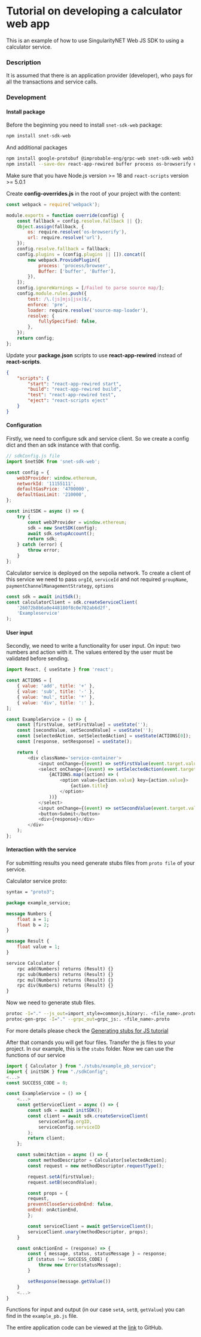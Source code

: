 # Tutorial on developing a calculator web app

This is an example of how to use SingularityNET Web JS SDK to using a calculator service.

### Description

It is assumed that there is an application provider (developer), who pays for all the
transactions and service calls.

### Development

#### Install package

Before the beginning you need to install `snet-sdk-web` package:

```sh
npm install snet-sdk-web
```

And additional packages

```sh
npm install google-protobuf @improbable-eng/grpc-web snet-sdk-web web3
npm install --save-dev react-app-rewired buffer process os-browserify url
```

Make sure that you have Node.js version >= 18 and `react-scripts` version >= 5.0.1

Create **config-overrides.js** in the root of your project with the content:

```javascript
const webpack = require('webpack');

module.exports = function override(config) {
    const fallback = config.resolve.fallback || {};
    Object.assign(fallback, {
        os: require.resolve('os-browserify'),
        url: require.resolve('url'),
    });
    config.resolve.fallback = fallback;
    config.plugins = (config.plugins || []).concat([
        new webpack.ProvidePlugin({
            process: 'process/browser',
            Buffer: ['buffer', 'Buffer'],
        }),
    ]);
    config.ignoreWarnings = [/Failed to parse source map/];
    config.module.rules.push({
        test: /\.(js|mjs|jsx)$/,
        enforce: 'pre',
        loader: require.resolve('source-map-loader'),
        resolve: {
            fullySpecified: false,
        },
    });
    return config;
};
```

Update your **package.json** scripts to use **react-app-rewired** instead of **react-scripts**.

```json
{
    "scripts": {
        "start": "react-app-rewired start",
        "build": "react-app-rewired build",
        "test": "react-app-rewired test",
        "eject": "react-scripts eject"
    }
}
```

#### Configuration

Firstly, we need to configure sdk and service client. So we create a config dict and then an sdk instance with
that config.

```js
// sdkConfig.js file
import SnetSDK from 'snet-sdk-web';

const config = {
    web3Provider: window.ethereum,
    networkId: '11155111',
    defaultGasPrice: '4700000',
    defaultGasLimit: '210000',
};

const initSDK = async () => {
    try {
        const web3Provider = window.ethereum;
        sdk = new SnetSDK(config);
        await sdk.setupAccount();
        return sdk;
    } catch (error) {
        throw error;
    }
};
```

Calculator service is deployed on the sepolia network. To create a client of this service we need to pass `orgId`,
`serviceId` and not required `groupName`, `paymentChannelManagementStrategy`, `options`

```js
const sdk = await initSdk();
const calculatorClient = sdk.createServiceСlient(
    '26072b8b6a0e448180f8c0e702ab6d2f',
    'Exampleservice'
);
```

#### User input

Secondly, we need to write a functionality for user input. On input: two numbers and action with it. The values entered by the user must be validated before sending.

```js
import React, { useState } from 'react';

const ACTIONS = [
    { value: 'add', title: '+' },
    { value: 'sub', title: '-' },
    { value: 'mul', title: '*' },
    { value: 'div', title: ':' },
];

const ExampleService = () => {
    const [firstValue, setFirstValue] = useState('');
    const [secondValue, setSecondValue] = useState('');
    const [selectedAction, setSelectedAction] = useState(ACTIONS[0]);
    const [response, setResponse] = useState();

    return (
        <div className='service-container'>
            <input onChange={(event) => setFirstValue(event.target.value)} />
            <select onChange={(event) => setSelectedAction(event.target.value)}>
                {ACTIONS.map((action) => (
                    <option value={action.value} key={action.value}>
                        {action.title}
                    </option>
                ))}
            </select>
            <input onChange={(event) => setSecondValue(event.target.value)} />
            <button>Submit</button>
            <div>{response}</div>
        </div>
    );
};
```

#### Interaction with the service

For submitting results you need generate stubs files from `proto file` of your service.

Calculator service proto:

```proto
syntax = "proto3";

package example_service;

message Numbers {
    float a = 1;
    float b = 2;
}

message Result {
    float value = 1;
}

service Calculator {
    rpc add(Numbers) returns (Result) {}
    rpc sub(Numbers) returns (Result) {}
    rpc mul(Numbers) returns (Result) {}
    rpc div(Numbers) returns (Result) {}
}
```

Now we need to generate stub files.

```sh
protoc -I="." --js_out=import_style=commonjs,binary:. <file_name>.proto
protoc-gen-grpc -I="." --grpc_out=grpc_js:. <file_name>.proto
```

For more details please check the [Generating stubs for JS tutorial](/docs/products/DecentralizedAIPlatform/SDK/JavascriptSDKs/generating-stubs/)


After that comands you will get four files. Transfer the js files to your project. In our example, this is the `stubs` folder. Now we can use the functions of our service

```js
import { Calculator } from "./stubs/example_pb_service";
import { initSDK } from "./sdkConfig";
<...>
const SUCCESS_CODE = 0;

const ExampleService = () => {
    <...>
    const getServiceClient = async () => {
        const sdk = await initSDK();
        const client = await sdk.createServiceClient(
            serviceConfig.orgID,
            serviceConfig.serviceID
        );
        return client;
    };

    const submitAction = async () => {
        const methodDescriptor = Calculator[selectedAction];
        const request = new methodDescriptor.requestType();

        request.setA(firstValue);
        request.setB(secondValue);

        const props = {
        request,
        preventCloseServiceOnEnd: false,
        onEnd: onActionEnd,
        };

        const serviceClient = await getServiceClient();
        serviceClient.unary(methodDescriptor, props);
    }

    const onActionEnd = (response) => {
        const { message, status, statusMessage } = response;
        if (status !== SUCCESS_CODE) {
            throw new Error(statusMessage);
        }

        setResponse(message.getValue())
    }
    <...>
}
```

Functions for input and output (in our case `setA`, `setB`, `getValue`) you can find in the `example_pb.js` file.

The entire application code can be viewed at the
[link](https://github.com/singnet/snet-sdk-js/tree/master/packages/web/examples/calculator) to GitHub.
